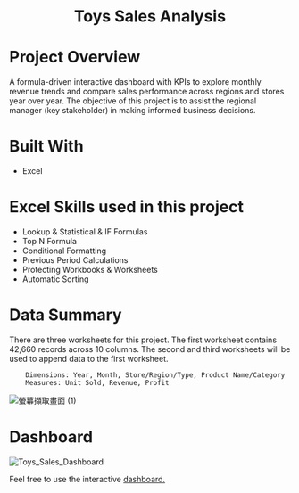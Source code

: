 # <p align="center">Toys Sales Analysis</p> 
# Project Overview
A formula-driven interactive dashboard with KPIs to explore monthly revenue trends and compare sales performance across regions and stores year over year.
The objective of this project is to assist the regional manager (key stakeholder) in making informed business decisions.

# Built With
* Excel

# Excel Skills used in this project
* Lookup & Statistical & IF Formulas
* Top N Formula
* Conditional Formatting
* Previous Period Calculations
* Protecting Workbooks & Worksheets
* Automatic Sorting

# Data Summary
There are three worksheets for this project. 
The first worksheet contains 42,660 records across 10 columns. 
The second and third worksheets will be used to append data to the first worksheet.

        Dimensions: Year, Month, Store/Region/Type, Product Name/Category
        Measures: Unit Sold, Revenue, Profit

![螢幕擷取畫面 (1)](https://github.com/AnalystEric/Sales_Analysis_Toys/assets/127030648/120865d7-1cca-4384-a3a5-cd0e0d2b4b7c)

# Dashboard
![Toys_Sales_Dashboard](https://github.com/AnalystEric/Sales_Analysis_Toys/assets/127030648/b9888a5b-62a0-4ede-b416-f3adf2fff722)

Feel free to use the interactive [dashboard.](https://onedrive.live.com/edit?id=E8F6DE3218EED8F6!116&resid=E8F6DE3218EED8F6!116&ithint=file%2cxlsx&authkey=!ADjYj77RCLIOzjI&wdo=2&cid=e8f6de3218eed8f6)
